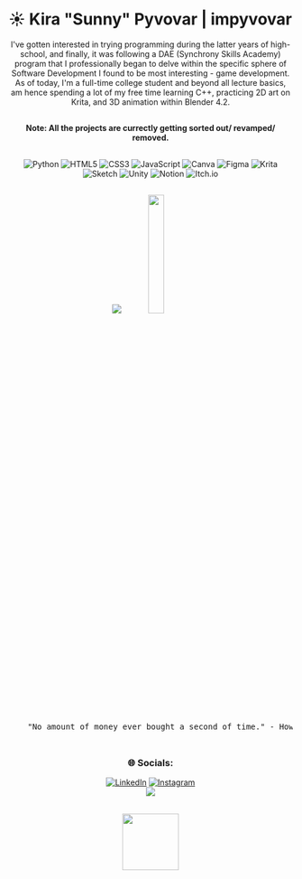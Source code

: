 <!-- README Title Section -->
# ☀️ Kira "Sunny" Pyvovar | impyvovar

<div align = "center">  
I've gotten interested in trying programming during the latter years of high-school, and finally, it was following a DAE (Synchrony Skills Academy) program that I professionally began to delve within the specific sphere of Software Development I found to be most interesting - game development. As of today, I'm a full-time college student and beyond all lecture basics, am hence spending a lot of my free time learning C++, practicing 2D art on Krita, and 3D animation within Blender 4.2. 
  
  <!-- README Note -->
  
  ##
  <b> Note: All the projects are currectly getting sorted out/ revamped/ removed. </b>
  
  ## 
  <!-- README Tech and Utensil Stack -->
  ![Python](https://img.shields.io/badge/python-3670A0?style=for-the-badge&logo=python&logoColor=ffdd54) ![HTML5](https://img.shields.io/badge/html5-%23E34F26.svg?style=for-the-badge&logo=html5&logoColor=white) ![CSS3](https://img.shields.io/badge/css3-%231572B6.svg?style=for-the-badge&logo=css3&logoColor=white) ![JavaScript](https://img.shields.io/badge/javascript-%23323330.svg?style=for-the-badge&logo=javascript&logoColor=%23F7DF1E) ![Canva](https://img.shields.io/badge/Canva-%2300C4CC.svg?style=for-the-badge&logo=Canva&logoColor=white) ![Figma](https://img.shields.io/badge/figma-%23F24E1E.svg?style=for-the-badge&logo=figma&logoColor=white) ![Krita](https://img.shields.io/badge/Krita-203759?style=for-the-badge&logo=krita&logoColor=EEF37B) ![Sketch](https://img.shields.io/badge/Sketch-FFB387?style=for-the-badge&logo=sketch&logoColor=black) ![Unity](https://img.shields.io/badge/unity-%23000000.svg?style=for-the-badge&logo=unity&logoColor=white) ![Notion](https://img.shields.io/badge/Notion-%23000000.svg?style=for-the-badge&logo=notion&logoColor=white) ![Itch.io](https://img.shields.io/badge/Itch-%23FF0B34.svg?style=for-the-badge&logo=Itch.io&logoColor=white)<br/>
  
  <!-- README GitHub Stats -->
  ##
 
  ![](https://github-readme-stats.vercel.app/api?username=impyvovar&theme=gruvbox&hide_border=false&include_all_commits=false&count_private=false)  <img src="https://i.pinimg.com/736x/31/4f/82/314f826ffcb1478fe25a29c80924ff13.jpg" width="23.2%"/> <br/>
  
  <!-- README Howard Stark Quote -->
  ##
  <pre>
    "No amount of money ever bought a second of time." - Howard Stark
  </pre>
  ##
  
  <!-- README Socials -->
  
  ### 🌐 Socials: 
  [![LinkedIn](https://img.shields.io/badge/LinkedIn-%230077B5.svg?logo=linkedin&logoColor=white)](https://linkedin.com/in/kira-pyvovar-7987b9266) 
  [![Instagram](https://img.shields.io/badge/Instagram-%23E4405F.svg?logo=Instagram&logoColor=white)](https://instagram.com/sunny_the_nerd) <br/>
  [![](https://visitcount.itsvg.in/api?id=impyvovar&icon=0&color=2)](https://visitcount.itsvg.in)

 <br>
 <img src="https://i.imgur.com/evffp1M.png" height="100" />
 
 ##
  
</div>
